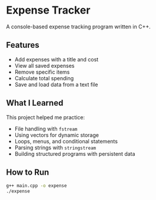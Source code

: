 # Expense Tracker

A console-based expense tracking program written in C++.

## Features
- Add expenses with a title and cost
- View all saved expenses
- Remove specific items
- Calculate total spending
- Save and load data from a text file

## What I Learned
This project helped me practice:
- File handling with `fstream`
- Using vectors for dynamic storage
- Loops, menus, and conditional statements
- Parsing strings with `stringstream`
- Building structured programs with persistent data

## How to Run
```bash
g++ main.cpp -o expense
./expense
